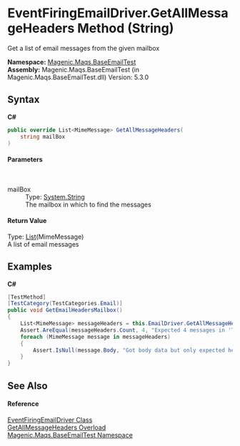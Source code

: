 # EventFiringEmailDriver.GetAllMessageHeaders Method (String)
 

Get a list of email messages from the given mailbox

**Namespace:**&nbsp;<a href="MAQS_5/Email_AUTOGENERATED/Magenic-Maqs-BaseEmailTest_Namespace">Magenic.Maqs.BaseEmailTest</a><br />**Assembly:**&nbsp;Magenic.Maqs.BaseEmailTest (in Magenic.Maqs.BaseEmailTest.dll) Version: 5.3.0

## Syntax

**C#**<br />
``` C#
public override List<MimeMessage> GetAllMessageHeaders(
	string mailBox
)
```


#### Parameters
&nbsp;<dl><dt>mailBox</dt><dd>Type: <a href="http://msdn2.microsoft.com/en-us/library/s1wwdcbf" target="_blank">System.String</a><br />The mailbox in which to find the messages</dd></dl>

#### Return Value
Type: <a href="http://msdn2.microsoft.com/en-us/library/6sh2ey19" target="_blank">List</a>(MimeMessage)<br />A list of email messages

## Examples

**C#**<br />
``` C#
[TestMethod]
[TestCategory(TestCategories.Email)]
public void GetEmailHeadersMailbox()
{
    List<MimeMessage> messageHeaders = this.EmailDriver.GetAllMessageHeaders("Test/SubTest");
    Assert.AreEqual(messageHeaders.Count, 4, "Expected 4 messages in 'Test/SubTest' but found " + messageHeaders.Count);
    foreach (MimeMessage message in messageHeaders)
    {
        Assert.IsNull(message.Body, "Got body data but only expected header data");
    }
}
```


## See Also


#### Reference
<a href="MAQS_5/Email_AUTOGENERATED/EventFiringEmailDriver_Class">EventFiringEmailDriver Class</a><br /><a href="MAQS_5/Email_AUTOGENERATED/EventFiringEmailDriver-GetAllMessageHeaders_Method">GetAllMessageHeaders Overload</a><br /><a href="MAQS_5/Email_AUTOGENERATED/Magenic-Maqs-BaseEmailTest_Namespace">Magenic.Maqs.BaseEmailTest Namespace</a><br />